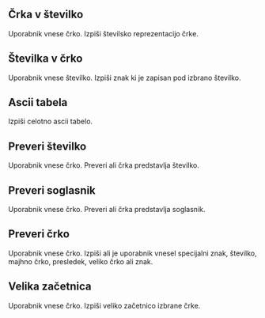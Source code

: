 ## Črka v številko
Uporabnik vnese črko.
Izpiši številsko reprezentacijo črke.

## Številka v črko
Uporabnik vnese številko.
Izpiši znak ki je zapisan pod izbrano številko.

## Ascii tabela
Izpiši celotno ascii tabelo.

## Preveri številko
Uporabnik vnese črko.
Preveri ali črka predstavlja številko.

## Preveri soglasnik
Uporabnik vnese črko.
Preveri ali črka predstavlja soglasnik.

## Preveri črko
Uporabnik vnese črko.
Izpiši ali je uporabnik vnesel specijalni znak, številko, majhno črko, presledek, veliko črko ali znak.

## Velika začetnica
Uporabnik vnese črko.
Izpiši veliko začetnico izbrane črke.
